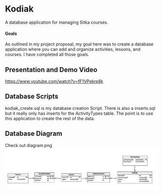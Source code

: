 # Kodiak
A database application for managing Sitka courses.

#### Goals
As outlined in my project proposal, my goal here was to create a database application where you can add and organize activities, lessons, and courses. I have completed all those goals.

## Presentation and Demo Video
https://www.youtube.com/watch?v=fF1VPekre8k

## Database Scripts
kodiak_create.sql is my database creation Script.
There is also a inserts.sql but it really only has inserts for the ActivityTypes table. 
The point is to use this application to create the rest of the data.

## Database Diagram
Check out diagram.png
![Sitka Database Diagram](http://raw.githubusercontent.com/joelpeckham/Kodiak/master/diagram.png)
